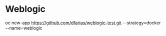 # Weblogic

oc new-app https://github.com/dfarias/weblogic-test.git --strategy=docker --name=weblogic


